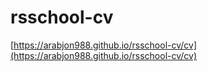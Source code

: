 # rsschool-cv

[https://arabjon988.github.io/rsschool-cv/cv](https://arabjon988.github.io/rsschool-cv/cv)